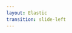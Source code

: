 ```yaml
---
layout: Elastic
transition: slide-left
---
```


<template v-slot:left>

# What is an `index`?

`index`ing is a mechanism which organizes data and helps with faster retrieval.

We have different forms of `index`ing in our day-to-day life, some of them

1. Database-indexing -> In a **database**, an **index** is a data structure that enhances the speed and efficiency of specific operations,
such as searching for data within columns or tables. Indexes are commonly used in relational databases (e.g., SQL) to optimize query performance.
2. File indexing -> **Operating System(s) OS** uses these indices to locate files quickly.
It stores metadata like `filename`, `file-location` and `file-size`
3. Programming indexing
  - `hash-map` / `vector` in `clojure`
  - `dictionary` / `list` in `python`
  - `object` / `array` in `javascript` where the value is retrieved based on the identifier [position / indexName]
etc.,

</template>

<template v-slot:right>

# `elastic-index`
w.r.t `elastic` an `index` is collection of `document` which share similar characteristics. This is the highest level entity used
for querying aginst in `elastic`, `document`(s) in an `index` are _logically related_

# `inverted-index`

Generally the naming is very clear it the _inversion of `index`_ meaning, within an `index` we can
find collection of documents and given some value from `document` to identify the `document` inversion-of-index
will be really helpful. Where `elastic` stores the _logical relationship_ between values and document in `inverted-index`

<br />


![inverted-index](../..//assets/elastic101/inverse-index.png)

</template>
